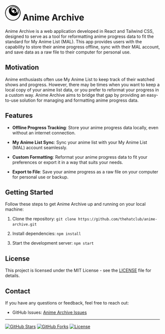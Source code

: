 # <img src="./public/logo.png" alt="drawing" width="50" /> Anime Archive

Anime Archive is a web application developed in React and Tailwind CSS, designed to serve as a tool for reformatting anime progress data to fit the standard for My Anime List (MAL). This app provides users with the capability to store their anime progress offline, sync with their MAL account, and save data as a raw file to their computer for personal use.

## Motivation

Anime enthusiasts often use My Anime List to keep track of their watched shows and progress. However, there may be times when you want to keep a local copy of your anime list data, or you prefer to reformat your progress in a custom way. Anime Archive aims to bridge that gap by providing an easy-to-use solution for managing and formatting anime progress data.

## Features

- **Offline Progress Tracking**: Store your anime progress data locally, even without an internet connection.

- **My Anime List Sync**: Sync your anime list with your My Anime List (MAL) account seamlessly.

- **Custom Formatting**: Reformat your anime progress data to fit your preferences or export it in a way that suits your needs.

- **Export to File**: Save your anime progress as a raw file on your computer for personal use or backup.

## Getting Started

Follow these steps to get Anime Archive up and running on your local machine:

1. Clone the repository: `git clone https://github.com/thehatclub/anime-archive.git`

2. Install dependencies: `npm install`

3. Start the development server: `npm start`

## License

This project is licensed under the MIT License - see the [LICENSE](./LICENSE) file for details.

## Contact

If you have any questions or feedback, feel free to reach out:

- GitHub Issues: [Anime Archive Issues](https://github.com/thehatclub/anime-archive/issues)

---

[![GitHub Stars](https://img.shields.io/github/stars/thehatclub/anime-archive.svg)](https://github.com/thehatclub/anime-archive/stargazers)
[![GitHub Forks](https://img.shields.io/github/forks/thehatclub/anime-archive.svg)](https://github.com/thehatclub/anime-archive/network)
[![License](https://img.shields.io/badge/license-MIT-blue.svg)](./LICENSE)
